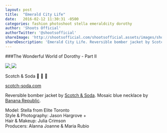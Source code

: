 ```yaml
---
layout: post
title:  "Emerald City Life"
date:   2016-02-12 11:30:31 -0500
categories: fashion photoshoot stella emeraldcity dorothy 
author: 'Shoots Official'
authorTwitter: '@shootsofficial'
shareImage: 'http://shootsofficial.com/shootsofficial.assets/images/shoots-emeraldcity-dorothy-jasonhargrove-scotchandsoda.png'
shareDescription: 'Emerald City Life. Reversible bomber jacket by Scotch & Soda. Mosaic blue necklace by Banana Republic.'
---
```


###The Wonderful World of Dorothy - Part II

<a href="http://shootsofficial.com/fashion/photoshoot/stella/emeraldcity/dorothy/2016/02/12/emerald-city-life.html">
	<img src="http://shootsofficial.com/shootsofficial.assets/images/shoots-emeraldcity-dorothy-jasonhargrove-scotchandsoda.png">
</a> 

<a href="http://shootsofficial.com/fashion/photoshoot/stella/emeraldcity/dorothy/2016/02/12/emerald-city-life.html">
	<img src="http://shootsofficial.com/shootsofficial.assets/images/shoots-emeraldcity-denim-jasonhargrove-scotchandsoda.png">
</a> 

Scotch & Soda 🐉 🙌 💚

[scotch-soda.com](https://scotch-soda.com/ca/en/home)

Reversible bomber jacket by [Scotch & Soda](https://www.scotch-soda.com/ca/en/home). Mosaic blue necklace by [Banana Republic](http://bananarepublic.gap.com).

Model: Stella from Elite Toronto  
Style & Photography: Jason Hargrove +    
Hair & Makeup: Julia Crimson  
Producers: Alanna Joanne & Maria Rubio  
